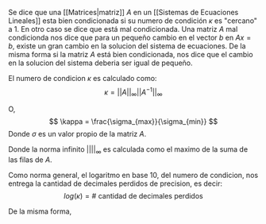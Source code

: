 Se dice que una [[Matrices|matriz]] $A$ en un [[Sistemas de Ecuaciones Lineales]] esta bien condicionada si su numero de condición $\kappa$ es "cercano" a 1. En otro caso se dice que está mal condicionada. Una matriz $A$ mal condicionda nos dice que para un pequeño cambio en el vector $b$ en $Ax=b$, existe un gran cambio en la solucion del sistema de ecuaciones. De la misma forma si la matriz $A$ está bien condicionada, nos dice que el cambio en la solucion del sistema deberia ser igual de pequeño.

El numero de  condicion $\kappa$ es calculado como:
$$\kappa = ||A||_\infty ||A^{-1}||_\infty $$

O, 
$$
\kappa = \frac{\sigma_{max}}{\sigma_{min}}
$$
Donde $\sigma$ es un valor propio de la matriz $A$.

Donde la norma infinito $||||_\infty$ es calculada como el maximo de la suma de las filas de $A$.

Como norma general, el logaritmo en base 10, del numero de condicion, nos entrega la cantidad de decimales perdidos de precision, es decir:
$$log(\kappa)=\# \text{ cantidad de decimales perdidos}$$

De la misma forma, 
